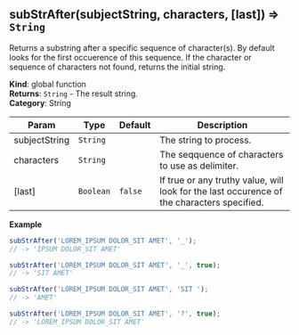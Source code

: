 <a name="subStrAfter"></a>

## subStrAfter(subjectString, characters, [last]) ⇒ <code>String</code>
Returns a substring after a specific sequence of character(s).
By default looks for the first occuerence of this sequence.
If the character or sequence of characters not found, returns the initial string.

**Kind**: global function  
**Returns**: <code>String</code> - The result string.  
**Category**: String  

| Param | Type | Default | Description |
| --- | --- | --- | --- |
| subjectString | <code>String</code> |  | The string to process. |
| characters | <code>String</code> |  | The seqquence of characters to use as delimiter. |
| [last] | <code>Boolean</code> | <code>false</code> | If true or any truthy value, will look for the last occurence of the characters specified. |

**Example**  
```js
subStrAfter('LOREM_IPSUM DOLOR_SIT AMET', '_');
// -> 'IPSUM DOLOR_SIT AMET'

subStrAfter('LOREM_IPSUM DOLOR_SIT AMET', '_', true);
// -> 'SIT AMET'

subStrAfter('LOREM_IPSUM DOLOR_SIT AMET', 'SIT ');
// -> 'AMET'

subStrAfter('LOREM_IPSUM DOLOR_SIT AMET', '?', true);
// -> 'LOREM_IPSUM DOLOR_SIT AMET'
```

